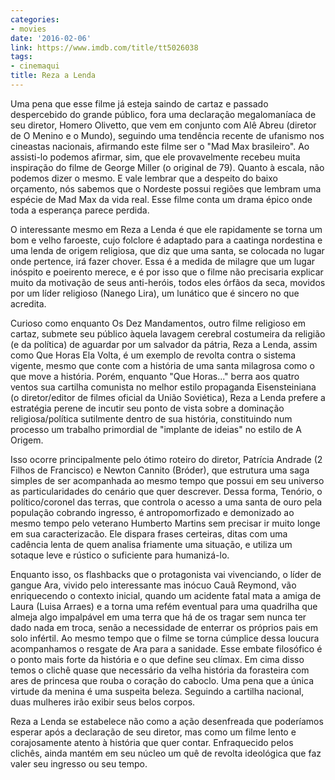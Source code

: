 ```yaml
---
categories:
- movies
date: '2016-02-06'
link: https://www.imdb.com/title/tt5026038
tags:
- cinemaqui
title: Reza a Lenda
---
```


Uma pena que esse filme já esteja saindo de cartaz e passado despercebido do grande público, fora uma declaração megalomaníaca de seu diretor, Homero Olivetto, que vem em conjunto com Alê Abreu (diretor de O Menino e o Mundo), seguindo uma tendência recente de ufanismo nos cineastas nacionais, afirmando este filme ser o "Mad Max brasileiro". Ao assisti-lo podemos afirmar, sim, que ele provavelmente recebeu muita inspiração do filme de George Miller (o original de 79). Quanto à escala, não podemos dizer o mesmo. E vale lembrar que a despeito do baixo orçamento, nós sabemos que o Nordeste possui regiões que lembram uma espécie de Mad Max da vida real. Esse filme conta um drama épico onde toda a esperança parece perdida.

O interessante mesmo em Reza a Lenda é que ele rapidamente se torna um bom e velho faroeste, cujo folclore é adaptado para a caatinga nordestina e uma lenda de origem religiosa, que diz que uma santa, se colocada no lugar onde pertence, irá fazer chover. Essa é a medida de milagre que um lugar inóspito e poeirento merece, e é por isso que o filme não precisaria explicar muito da motivação de seus anti-heróis, todos eles órfãos da seca, movidos por um líder religioso (Nanego Lira), um lunático que é sincero no que acredita.

Curioso como enquanto Os Dez Mandamentos, outro filme religioso em cartaz, submete seu público àquela lavagem cerebral costumeira da religião (e da política) de aguardar por um salvador da pátria, Reza a Lenda, assim como Que Horas Ela Volta, é um exemplo de revolta contra o sistema vigente, mesmo que conte com a história de uma santa milagrosa como o que move a história. Porém, enquanto "Que Horas..." berra aos quatro ventos sua cartilha comunista no melhor estilo propaganda Eisensteiniana (o diretor/editor de filmes oficial da União Soviética), Reza a Lenda prefere a estratégia perene de incutir seu ponto de vista sobre a dominação religiosa/política sutilmente dentro de sua história, constituindo num processo um trabalho primordial de "implante de ideias" no estilo de A Origem.

Isso ocorre principalmente pelo ótimo roteiro do diretor, Patrícia Andrade (2 Filhos de Francisco) e Newton Cannito (Bróder), que estrutura uma saga simples de ser acompanhada ao mesmo tempo que possui em seu universo as particularidades do cenário que quer descrever. Dessa forma, Tenório, o político/coronel das terras, que controla o acesso a uma santa de ouro pela população cobrando ingresso, é antropomorfizado e demonizado ao mesmo tempo pelo veterano Humberto Martins sem precisar ir muito longe em sua caracterizacão. Ele dispara frases certeiras, ditas com uma cadência lenta de quem analisa friamente uma situação, e utiliza um sotaque leve e rústico o suficiente para humanizá-lo.

Enquanto isso, os flashbacks que o protagonista vai vivenciando, o líder de gangue Ara, vivido pelo interessante mas inócuo Cauã Reymond, vão enriquecendo o contexto inicial, quando um acidente fatal mata a amiga de Laura (Luisa Arraes) e a torna uma refém eventual para uma quadrilha que almeja algo impalpável em uma terra que há de os tragar sem nunca ter dado nada em troca, senão a necessidade de enterrar os próprios pais em solo infértil. Ao mesmo tempo que o filme se torna cúmplice dessa loucura acompanhamos o resgate de Ara para a sanidade. Esse embate filosófico é o ponto mais forte da história e o que define seu clímax. Em cima disso temos o clichê quase que necessário da velha história da forasteira com ares de princesa que rouba o coração do caboclo. Uma pena que a única virtude da menina é uma suspeita beleza. Seguindo a cartilha nacional, duas mulheres irão exibir seus belos corpos.

Reza a Lenda se estabelece não como a ação desenfreada que poderíamos esperar após a declaração de seu diretor, mas como um filme lento e corajosamente atento à história que quer contar. Enfraquecido pelos clichês, ainda mantém em seu núcleo um quê de revolta ideológica que faz valer seu ingresso ou seu tempo.